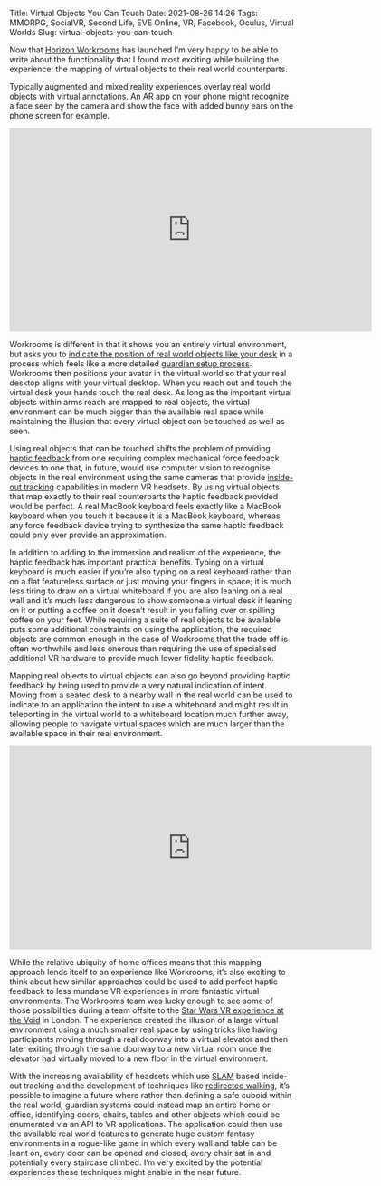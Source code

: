 Title: Virtual Objects You Can Touch
Date: 2021-08-26 14:26
Tags: MMORPG, SocialVR, Second Life, EVE Online, VR, Facebook, Oculus, Virtual Worlds
Slug: virtual-objects-you-can-touch

Now that [Horizon
Workrooms](https://www.oculus.com/experiences/quest/2514011888645651/)
has launched I’m very happy to be able to write about the
functionality that I found most exciting while building the
experience: the mapping of virtual objects to their real world
counterparts.

Typically augmented and mixed reality experiences overlay real world
objects with virtual annotations. An AR app on your phone might
recognize a face seen by the camera and show the face with added bunny
ears on the phone screen for example.

<div class="flex-video"><iframe width="640" height="360"
src="https://www.youtube.com/embed/lgj50IxRrKQ"
frameborder="0" allowfullscreen></iframe></div>

Workrooms is different in that it shows you an entirely virtual
environment, but asks you to [indicate the position of real world
objects like your desk](https://youtu.be/lgj50IxRrKQ?t=7) in a process
which feels like a more detailed [guardian setup
process](https://www.youtube.com/watch?v=d73PfTXZDvo). Workrooms then
positions your avatar in the virtual world so that your real desktop
aligns with your virtual desktop. When you reach out and touch the
virtual desk your hands touch the real desk. As long as the important
virtual objects within arms reach are mapped to real objects, the
virtual environment can be much bigger than the available real space
while maintaining the illusion that every virtual object can be
touched as well as seen.

Using real objects that can be touched shifts the problem of providing
[haptic feedback](https://en.wikipedia.org/wiki/Haptic_technology)
from one requiring complex mechanical force feedback devices to one
that, in future, would use computer vision to recognise objects in the
real environment using the same cameras that provide [inside-out
tracking](https://en.wikipedia.org/wiki/VR_positional_tracking#Inside-out_tracking)
capabilities in modern VR headsets. By using virtual objects that map
exactly to their real counterparts the haptic feedback provided would
be perfect. A real MacBook keyboard feels exactly like a MacBook
keyboard when you touch it because it is a MacBook keyboard, whereas
any force feedback device trying to synthesize the same haptic
feedback could only ever provide an approximation.

In addition to adding to the immersion and realism of the experience,
the haptic feedback has important practical benefits. Typing on a
virtual keyboard is much easier if you’re also typing on a real
keyboard rather than on a flat featureless surface or just moving your
fingers in space; it is much less tiring to draw on a virtual
whiteboard if you are also leaning on a real wall and it’s much less
dangerous to show someone a virtual desk if leaning on it or putting a
coffee on it doesn’t result in you falling over or spilling coffee on
your feet. While requiring a suite of real objects to be available
puts some additional constraints on using the application, the
required objects are common enough in the case of Workrooms that the
trade off is often worthwhile and less onerous than requiring the use
of specialised additional VR hardware to provide much lower fidelity
haptic feedback.

Mapping real objects to virtual objects can also go beyond providing
haptic feedback by being used to provide a very natural indication of
intent. Moving from a seated desk to a nearby wall in the real world
can be used to indicate to an application the intent to use a
whiteboard and might result in teleporting in the virtual world to a
whiteboard location much further away, allowing people to navigate
virtual spaces which are much larger than the available space in their
real environment.

<div class="flex-video"><iframe width="640" height="360"
src="https://www.youtube.com/embed/xbrIJdu6Gn0"
frameborder="0" allowfullscreen></iframe></div>

While the relative ubiquity of home offices means that this mapping
approach lends itself to an experience like Workrooms, it’s also
exciting to think about how similar approaches could be used to add
perfect haptic feedback to less mundane VR experiences in more
fantastic virtual environments. The Workrooms team was lucky enough to
see some of those possibilities during a team offsite to the [Star
Wars VR experience at the
Void](https://www.youtube.com/watch?v=xbrIJdu6Gn0) in London. The
experience created the illusion of a large virtual environment using a
much smaller real space by using tricks like having participants
moving through a real doorway into a virtual elevator and then later
exiting through the same doorway to a new virtual room once the
elevator had virtually moved to a new floor in the virtual
environment.

With the increasing availability of headsets which use
[SLAM](https://en.wikipedia.org/wiki/Simultaneous_localization_and_mapping)
based inside-out tracking and the development of techniques like
[redirected
walking](https://en.wikipedia.org/wiki/Redirected_walking), it’s
possible to imagine a future where rather than defining a safe cuboid
within the real world, guardian systems could instead map an entire
home or office, identifying doors, chairs, tables and other objects
which could be enumerated via an API to VR applications. The
application could then use the available real world features to
generate huge custom fantasy environments in a rogue-like game in
which every wall and table can be leant on, every door can be opened
and closed, every chair sat in and potentially every staircase
climbed. I’m very excited by the potential experiences these
techniques might enable in the near future.